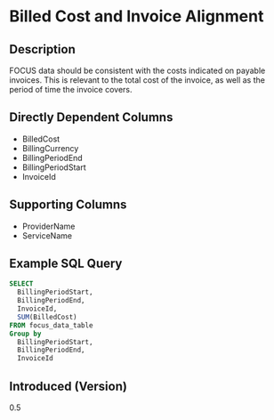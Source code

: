 # Billed Cost and Invoice Alignment

## Description

FOCUS data should be consistent with the costs indicated on payable invoices. This is relevant to the total cost of the invoice, as well as the period of time the invoice covers.

## Directly Dependent Columns

* BilledCost
* BillingCurrency
* BillingPeriodEnd
* BillingPeriodStart
* InvoiceId

## Supporting Columns

* ProviderName
* ServiceName

## Example SQL Query

```sql
SELECT
  BillingPeriodStart,
  BillingPeriodEnd,
  InvoiceId,
  SUM(BilledCost)
FROM focus_data_table
Group by
  BillingPeriodStart,
  BillingPeriodEnd,
  InvoiceId
```

## Introduced (Version)

0.5
